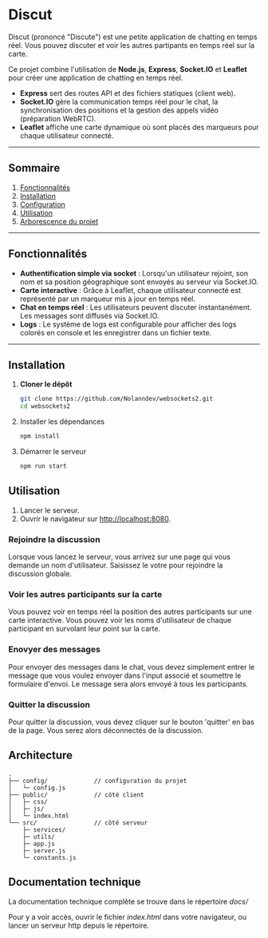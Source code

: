 # Discut

Discut (prononcé "Discute") est une petite application de chatting en temps réel. Vous pouvez discuter et voir les autres partipants en temps réel sur la carte.

Ce projet combine l'utilisation de **Node.js**, **Express**, **Socket.IO** et **Leaflet** pour créer une application de chatting en temps réel.

- **Express** sert des routes API et des fichiers statiques (client web).
- **Socket.IO** gère la communication temps réel pour le chat, la synchronisation des positions et la gestion des appels vidéo (préparation WebRTC).
- **Leaflet** affiche une carte dynamique où sont placés des marqueurs pour chaque utilisateur connecté.

---

## Sommaire

1. [Fonctionnalités](#fonctionnalités)
2. [Installation](#installation)
3. [Configuration](#configuration)
4. [Utilisation](#utilisation)
5. [Arborescence du projet](#arborescence-du-projet)

---

## Fonctionnalités

- **Authentification simple via socket** : Lorsqu'un utilisateur rejoint, son nom et sa position géographique sont envoyés au serveur via Socket.IO.
- **Carte interactive** : Grâce à Leaflet, chaque utilisateur connecté est représenté par un marqueur mis à jour en temps réel.
- **Chat en temps réel** : Les utilisateurs peuvent discuter instantanément. Les messages sont diffusés via Socket.IO.
- **Logs** : Le système de logs est configurable pour afficher des logs colorés en console et les enregistrer dans un fichier texte.

---

## Installation

1. **Cloner le dépôt**

    ```bash
    git clone https://github.com/Nolanndev/websockets2.git
    cd websockets2
    ```

2. Installer les dépendances

    ```bash
    npm install
    ```

3. Démarrer le serveur

    ```bash
    npm run start
    ```

## Utilisation

1. Lancer le serveur.
2. Ouvrir le navigateur sur <http://localhost:8080>.

### Rejoindre la discussion

Lorsque vous lancez le serveur, vous arrivez sur une page qui vous demande un nom d'utilisateur. Saisissez le votre pour rejoindre la discussion globale.

### Voir les autres participants sur la carte

Vous pouvez voir en temps réel la position des autres participants sur une carte interactive. Vous pouvez voir les noms d'utilisateur de chaque participant en survolant leur point sur la carte.

### Enovyer des messages

Pour envoyer des messages dans le chat, vous devez simplement entrer le message que vous voulez envoyer dans l'input associé et soumettre le formulaire d'envoi. Le message sera alors envoyé à tous les participants.

### Quitter la discussion

Pour quitter la discussion, vous devez cliquer sur le bouton 'quitter' en bas de la page. Vous serez alors déconnectés de la discussion.

## Architecture

```text
.
├── config/             // configuration du projet
│   └─ config.js
├── public/             // côté client
│   ├─ css/
│   ├─ js/
│   └─ index.html
└── src/                // côté serveur
    ├─ services/
    ├─ utils/
    ├─ app.js
    ├─ server.js
    └─ constants.js
```

## Documentation technique

La documentation technique complète se trouve dans le répertoire _docs/_

Pour y a voir accès, ouvrir le fichier _index.html_ dans votre navigateur, ou lancer un serveur http depuis le répertoire.
